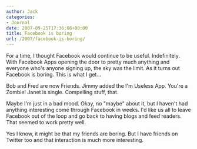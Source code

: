 ```yaml
---
author: Jack
categories:
- Journal
date: 2007-09-25T17:36:08+00:00
title: Facebook is boring
url: /2007/facebook-is-boring/
---
```


For a time, I thought Facebook would continue to be useful. Indefinitely. With Facebook Apps opening the door to pretty much anything and everyone who's anyone signing up, the sky was the limit. As it turns out Facebook is boring. This is what I get&#8230; 

Bob and Fred are now Friends. Jimmy added the I'm Useless App. You're a Zombie! Janet is single. Compelling stuff, that. 

Maybe I'm just in a bad mood. Okay, no "maybe" about it, but I haven't had anything interesting come through Facebook in weeks. I'd like us all to leave Facebook out of the loop and go back to having blogs and feed readers. That seemed to work pretty well. 

Yes I know, it might be that my friends are boring. But I have friends on Twitter too and that interaction is much more interesting.